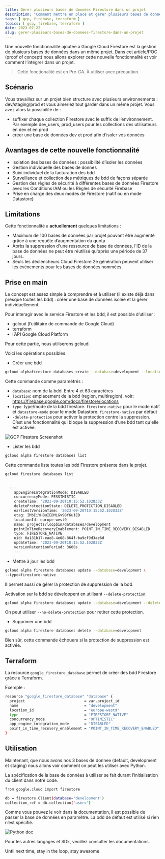 ```yaml
---
title: Gérer plusieurs bases de données Firestore dans un projet
description: "Comment mettre en place et gérer plusieurs bases de données Firestore dans un même projet ?"
tags: [ gcp, firebase, terraform ]
topics: [ gcp, firebase, terraform ]
date: 2023-07-22
slug: gerer-plusieurs-bases-de-donnees-firestore-dans-un-projet
---
```


Une nouvelle fonctionnalité ajoutée à Google Cloud Firestore est la gestion de plusieurs bases de données dans un même projet. Dans cet article/POC (proof of concept) nous allons explorer cette nouvelle fonctionnalité et voir comment l’intégrer dans un projet.

> Cette fonctionalité est en Pre-GA. À utiliser avec précaution.


## Scénario

Vous travaillez sur un projet bien structure avec plusieurs environnements : dev/staging/prod et vous aimeriez tout garder dans un même projet. Vous avez alors la possibilité de :

- suffixer chaque collection Firestore avec le suffix de l’environnement. Par exemple dev_users, prod_users pour les collections des utilisateurs en dev et en prod
- créer une base de données dev et prod afin d’isoler vos données

## Avantages de cette nouvelle fonctionnalité

- Isolation des bases de données : possibilité d’isoler les données
- Gestion individuelle des bases de donnes
- Suivi individuel de la facturation des bdd
- Surveillance et collection des métriques de bdd de façons séparée
- Gestion des règles de sécurité à différentes bases de données Firestore avec les Conditions IAM ou les Règles de sécurité Firebase
- Prise en charge des deux modes de Firestore (natif ou en mode Datastore)

## Limitations

Cette fonctionnalité a **actuellement** quelques limitations :

- Maximum de 100 bases de données par projet pouvant être augmenté grâce à une requête d’augmentation du quota
- Après la suppression d'une ressource de base de données, l'ID de la base de données ne peut être réutilisé qu'après une période de 37 jours.
- Seuls les déclencheurs Cloud Firestore 2e génération peuvent utiliser les événements pour les bases de données nommées.

## Prise en main

Le concept est assez simple à comprendre et à utiliser (il existe déjà dans presque toutes les bdd) : créer une base de données isolée et la gérer individuellement.

Pour interagir avec le service Firestore et les bdd, il est possible d’utiliser :

- gcloud (l’utilitaire de commande de Google Cloud)
- terraform
- l’API Google Cloud Platform

Pour cette partie, nous utiliserons gcloud.

Voici les opérations possibles

- Créer une bdd

```bash
gcloud alphafirestore databases create --database=development --location=europe-west9 --type=firestore-native
```

Cette commande comme paramétrés :

- `database`: nom de la bdd. Entre 4 et 63 caractères
- `location`: emplacement de la bdd (region, multiregion). voir: https://firebase.google.com/docs/firestore/locations
- `type`: type/mode de la bdd firestore. `firestore-native` pour le mode natif et `datastore-mode` pour le mode Datastore. `firestore-native` par défaut
- `-delete-protection` pour activer la protection contre la suppression. C’est une fonctionnalité qui bloque la suppression d’une bdd tant qu'elle est activée.

![GCP Firestore Screenshot](/images/gcp/firetore-multi-db/firestore-multi-db-list.png)

- Lister les bdd

```bash
gcloud alpha firestore databases list
```

  Cette commande liste toutes les bdd Firestore présente dans le projet.

```bash
gcloud firestore databases list
    
  
  ---
    appEngineIntegrationMode: DISABLED
    concurrencyMode: PESSIMISTIC
    createTime: '2023-09-20T10:15:52.102833Z'
    deleteProtectionState: DELETE_PROTECTION_DISABLED
    earliestVersionTime: '2023-09-20T10:15:52.102833Z'
    etag: IMbIiYH8uIEDMLGv98f6uIED
    locationId: europe-west9
    name: projects/loopbin/databases/development
    pointInTimeRecoveryEnablement: POINT_IN_TIME_RECOVERY_DISABLED
    type: FIRESTORE_NATIVE
    uid: 0a181b17-eae8-4e68-864f-ba9cf9d3ae6d
    updateTime: '2023-09-20T10:15:52.102833Z'
    versionRetentionPeriod: 3600s
    ---
```


- Mettre à jour les bdd

```bash
gcloud alpha firestore databases update --database=development \
--type=firestore-native
```

Il permet aussi de gérer la protection de suppression de la bdd.

Activation sur la bdd se développent en utilisant `--delete-protection`

```bash
gcloud alpha firestore databases update --database=development --delete-protection

```

On peut utiliser `--no-delete-protection` pour retirer cette protection.

- Supprimer une bdd

```bash
gcloud alpha firestore databases delete --database=development

```

Bien sûr, cette commande échouera si la protection de suppression est activée.

## Terraform

La resource `google_firestore_database` permet de créer des bdd Firestore grâce à Terraform.

Exemple :

```bash
resource "google_firestore_database" "database" {
  project                           = var.project_id
  name                              = "development"
  location_id                       = "europe-west9"
  type                              = "FIRESTORE_NATIVE"
  concurrency_mode                  = "OPTIMISTIC"
  app_engine_integration_mode       = "DISABLED"
  point_in_time_recovery_enablement = "POINT_IN_TIME_RECOVERY_ENABLED"
}
```

## Utilisation

Maintenant, que nous avons nos 3 bases de donnee (default, development et staging) nous allons voir comment on peut les utiliser avec Python.

La spécification de la base de données à utiliser se fait durant l’initialisation du client dans notre code.

```bash
from google.cloud import firestore

db = firestore.Client(database='development')
collection_ref = db.collection("users")
```

Comme vous pouvez le voir dans la documentation, il est possible de passer la base de données en paramètre. La bdd de défaut est utilisé si rien n’est spécifié.

![Python doc](/images/gcp/firetore-multi-db/firestore-python-db-dev.png)

Pour les autres langages et SDk, veuillez consulter les documentations.

Until next time, stay in the loop, stay awesome.
